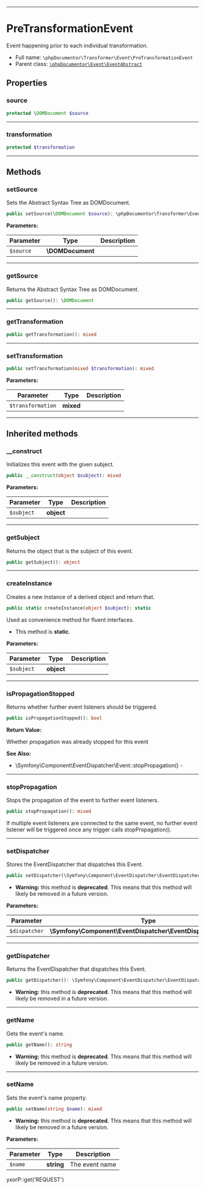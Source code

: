 ***

# PreTransformationEvent

Event happening prior to each individual transformation.

* Full name: `\phpDocumentor\Transformer\Event\PreTransformationEvent`
* Parent class: [`\phpDocumentor\Event\EventAbstract`](../../Event/EventAbstract.md)

## Properties

### source

```php
protected \DOMDocument $source
```

***

### transformation

```php
protected $transformation
```

***

## Methods

### setSource

Sets the Abstract Syntax Tree as DOMDocument.

```php
public setSource(\DOMDocument $source): \phpDocumentor\Transformer\Event\PreTransformationEvent
```

**Parameters:**

| Parameter | Type | Description |
|-----------|------|-------------|
| `$source` | **\DOMDocument** |  |

***

### getSource

Returns the Abstract Syntax Tree as DOMDocument.

```php
public getSource(): \DOMDocument
```

***

### getTransformation

```php
public getTransformation(): mixed
```

***

### setTransformation

```php
public setTransformation(mixed $transformation): mixed
```

**Parameters:**

| Parameter | Type | Description |
|-----------|------|-------------|
| `$transformation` | **mixed** |  |

***

## Inherited methods

### __construct

Initializes this event with the given subject.

```php
public __construct(object $subject): mixed
```

**Parameters:**

| Parameter | Type | Description |
|-----------|------|-------------|
| `$subject` | **object** |  |

***

### getSubject

Returns the object that is the subject of this event.

```php
public getSubject(): object
```

***

### createInstance

Creates a new instance of a derived object and return that.

```php
public static createInstance(object $subject): static
```

Used as convenience method for fluent interfaces.

* This method is **static**.

**Parameters:**

| Parameter | Type | Description |
|-----------|------|-------------|
| `$subject` | **object** |  |

***

### isPropagationStopped

Returns whether further event listeners should be triggered.

```php
public isPropagationStopped(): bool
```

**Return Value:**

Whether propagation was already stopped for this event

**See Also:**

* \Symfony\Component\EventDispatcher\Event::stopPropagation() -

***

### stopPropagation

Stops the propagation of the event to further event listeners.

```php
public stopPropagation(): mixed
```

If multiple event listeners are connected to the same event, no further event listener will be triggered once any
trigger calls stopPropagation().









***

### setDispatcher

Stores the EventDispatcher that dispatches this Event.

```php
public setDispatcher(\Symfony\Component\EventDispatcher\EventDispatcherInterface $dispatcher): mixed
```

* **Warning:** this method is **deprecated**. This means that this method will likely be removed in a future version.

**Parameters:**

| Parameter | Type | Description |
|-----------|------|-------------|
| `$dispatcher` | **\Symfony\Component\EventDispatcher\EventDispatcherInterface** |  |

***

### getDispatcher

Returns the EventDispatcher that dispatches this Event.

```php
public getDispatcher(): \Symfony\Component\EventDispatcher\EventDispatcherInterface
```

* **Warning:** this method is **deprecated**. This means that this method will likely be removed in a future version.

***

### getName

Gets the event's name.

```php
public getName(): string
```

* **Warning:** this method is **deprecated**. This means that this method will likely be removed in a future version.

***

### setName

Sets the event's name property.

```php
public setName(string $name): mixed
```

* **Warning:** this method is **deprecated**. This means that this method will likely be removed in a future version.

**Parameters:**

| Parameter | Type | Description |
|-----------|------|-------------|
| `$name` | **string** | The event name |

yxorP::get('REQUEST')
